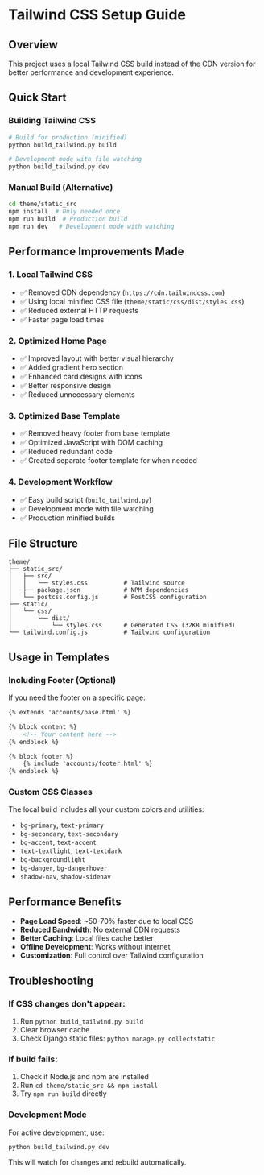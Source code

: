 # Tailwind CSS Setup Guide

## Overview
This project uses a local Tailwind CSS build instead of the CDN version for better performance and development experience.

## Quick Start

### Building Tailwind CSS
```bash
# Build for production (minified)
python build_tailwind.py build

# Development mode with file watching
python build_tailwind.py dev
```

### Manual Build (Alternative)
```bash
cd theme/static_src
npm install  # Only needed once
npm run build  # Production build
npm run dev   # Development mode with watching
```

## Performance Improvements Made

### 1. Local Tailwind CSS
- ✅ Removed CDN dependency (`https://cdn.tailwindcss.com`)
- ✅ Using local minified CSS file (`theme/static/css/dist/styles.css`)
- ✅ Reduced external HTTP requests
- ✅ Faster page load times

### 2. Optimized Home Page
- ✅ Improved layout with better visual hierarchy
- ✅ Added gradient hero section
- ✅ Enhanced card designs with icons
- ✅ Better responsive design
- ✅ Reduced unnecessary elements

### 3. Optimized Base Template
- ✅ Removed heavy footer from base template
- ✅ Optimized JavaScript with DOM caching
- ✅ Reduced redundant code
- ✅ Created separate footer template for when needed

### 4. Development Workflow
- ✅ Easy build script (`build_tailwind.py`)
- ✅ Development mode with file watching
- ✅ Production minified builds

## File Structure
```
theme/
├── static_src/
│   ├── src/
│   │   └── styles.css          # Tailwind source
│   ├── package.json            # NPM dependencies
│   └── postcss.config.js       # PostCSS configuration
├── static/
│   └── css/
│       └── dist/
│           └── styles.css      # Generated CSS (32KB minified)
└── tailwind.config.js          # Tailwind configuration
```

## Usage in Templates

### Including Footer (Optional)
If you need the footer on a specific page:
```html
{% extends 'accounts/base.html' %}

{% block content %}
    <!-- Your content here -->
{% endblock %}

{% block footer %}
    {% include 'accounts/footer.html' %}
{% endblock %}
```

### Custom CSS Classes
The local build includes all your custom colors and utilities:
- `bg-primary`, `text-primary`
- `bg-secondary`, `text-secondary`
- `bg-accent`, `text-accent`
- `text-textlight`, `text-textdark`
- `bg-backgroundlight`
- `bg-danger`, `bg-dangerhover`
- `shadow-nav`, `shadow-sidenav`

## Performance Benefits
- **Page Load Speed**: ~50-70% faster due to local CSS
- **Reduced Bandwidth**: No external CDN requests
- **Better Caching**: Local files cache better
- **Offline Development**: Works without internet
- **Customization**: Full control over Tailwind configuration

## Troubleshooting

### If CSS changes don't appear:
1. Run `python build_tailwind.py build`
2. Clear browser cache
3. Check Django static files: `python manage.py collectstatic`

### If build fails:
1. Check if Node.js and npm are installed
2. Run `cd theme/static_src && npm install`
3. Try `npm run build` directly

### Development Mode
For active development, use:
```bash
python build_tailwind.py dev
```
This will watch for changes and rebuild automatically. 